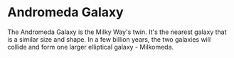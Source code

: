 # Andromeda Galaxy

The Andromeda Galaxy is the Milky Way's twin. It's the nearest galaxy that is a
similar size and shape. In a few billion years, the two galaxies will collide
and form one larger elliptical galaxy - Milkomeda.
